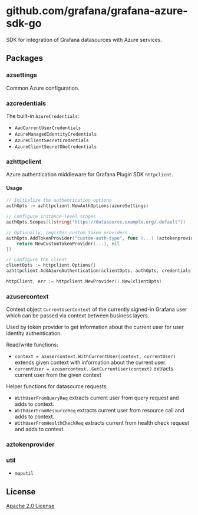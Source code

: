 # github.com/grafana/grafana-azure-sdk-go

SDK for integration of Grafana datasources with Azure services.

## Packages

### azsettings

Common Azure configuration.

### azcredentials

The built-in `AzureCredentials`:
- `AadCurrentUserCredentials`
- `AzureManagedIdentityCredentials`
- `AzureClientSecretCredentials`
- `AzureClientSecretOboCredentials`

### azhttpclient

Azure authentication middleware for Grafana Plugin SDK `httpclient`.

#### Usage

```go
// Initialize the authentication options
authOpts := azhttpclient.NewAuthOptions(azureSettings)

// Configure instance-level scopes
authOpts.Scopes([]string{"https://datasource.example.org/.default"})

// Optionally, register custom token providers
authOpts.AddTokenProvider("custom-auth-type", func (...) (aztokenprovider.AzureTokenProvider, error) {
	return NewCustomTokenProvider(...), nil
})

// Configure the client
clientOpts := httpclient.Options{}
azhttpclient.AddAzureAuthentication(&clientOpts, authOpts, credentials)

httpClient, err := httpclient.NewProvider().New(clientOpts)
```

### azusercontext

Context object `CurrentUserContext` of the currently signed-in Grafana user which can be passed
via context between business layers.

Used by token provider to get information about the current user for user identity authentication. 

Read/write functions:
- `context = azusercontext.WithCurrentUser(context, currentUser)` extends given context with information about the current user.
- `currentUser = azusercontext..GetCurrentUser(context)` extracts current user from the given context

Helper functions for datasource requests:
- `WithUserFromQueryReq` extracts current user from query request and adds to context. 
- `WithUserFromResourceReq` extracts current user from resource call and adds to context.
- `WithUserFromHealthCheckReq` extracts current from health check request and adds to context. 

### aztokenprovider

### util

- `maputil`

## License

[Apache 2.0 License](https://github.com/grafana/azure-sdk-go/blob/master/LICENSE)
